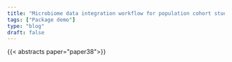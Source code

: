 ```yaml
---
title: "Microbiome data integration workflow for population cohort studies"
tags: ["Package demo"]
type: "blog"
draft: false
---
```


{{< abstracts paper="paper38">}}


